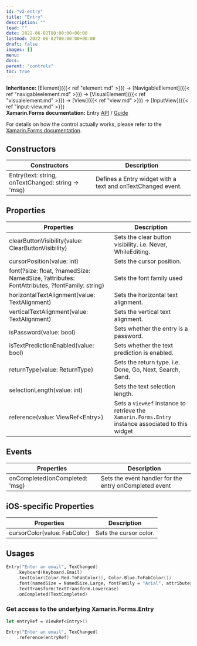 ```yaml
---
id: "v2-entry"
title: "Entry"
description: ""
lead: ""
date: 2022-06-02T00:00:00+00:00
lastmod: 2022-06-02T00:00:00+00:00
draft: false
images: []
menu:
docs:
parent: "controls"
toc: true
---
```


**Inheritance:** [Element]({{< ref "element.md" >}}) -> [NavigableElement]({{< ref "navigableelement.md" >}}) -> [VisualElement]({{< ref "visualelement.md" >}}) -> [View]({{< ref "view.md" >}}) -> [InputView]({{< ref "input-view.md" >}})  
**Xamarin.Forms documentation:** Entry [API](https://docs.microsoft.com/en-us/dotnet/api/xamarin.forms.entry) / [Guide](https://docs.microsoft.com/en-us/xamarin/xamarin-forms/user-interface/text/entry)

For details on how the control actually works, please refer to the [Xamarin.Forms documentation](https://docs.microsoft.com/en-us/xamarin/xamarin-forms/user-interface/text/entry).

## Constructors

| Constructors | Description |
|--|--|
| Entry(text: string, onTextChanged: string -> 'msg) | Defines a Entry widget with a text and onTextChanged event. |

## Properties

| Properties | Description |
|--|--|
| clearButtonVisibility(value: ClearButtonVisibility) | Sets the clear button visibility. i.e. Never, WhileEditing. |
| cursorPosition(value: int) | Sets the cursor position. |
| font(?size: float, ?namedSize: NamedSize, ?attributes: FontAttributes, ?fontFamily: string) | Sets the font family used |
| horizontalTextAlignment(value: TextAlignment) | Sets the horizontal text alignment. |
| verticalTextAlignment(value: TextAlignment) | Sets the vertical text alignment. |
| isPassword(value: bool) | Sets whether the entry is a password. |
| isTextPredictionEnabled(value: bool) | Sets whether the text prediction is enabled. |
| returnType(value: ReturnType) | Sets the return type. i.e. Done, Go, Next, Search, Send.  |
| selectionLength(value: int) | Sets the text selection length. |
| reference(value: ViewRef&lt;Entry&gt;) | Sets a `ViewRef` instance to retrieve the `Xamarin.Forms.Entry` instance associated to this widget |


## Events

| Properties | Description |
|--|--|
| onCompleted(onCompleted: 'msg) | Sets the event handler for the entry onCompleted event |

## iOS-specific Properties

| Properties | Description |
|--|--|
| cursorColor(value: FabColor) | Sets the cursor color. |

## Usages

```fs
Entry("Enter an email", TexChanged)
    .keyboard(Keyboard.Email)
    .textColor(Color.Red.ToFabColor(), Color.Blue.ToFabColor())
    .font(namedSize = NamedSize.Large, fontFamily = "Arial", attributes = FontAttributes.Bold)
    .textTransform(TextTransform.Lowercase)
    .onCompleted(TextCompleted)
```

### Get access to the underlying Xamarin.Forms.Entry

```fs
let entryRef = ViewRef<Entry>()

Entry("Enter an email", TexChanged)
    .reference(entryRef)
```
